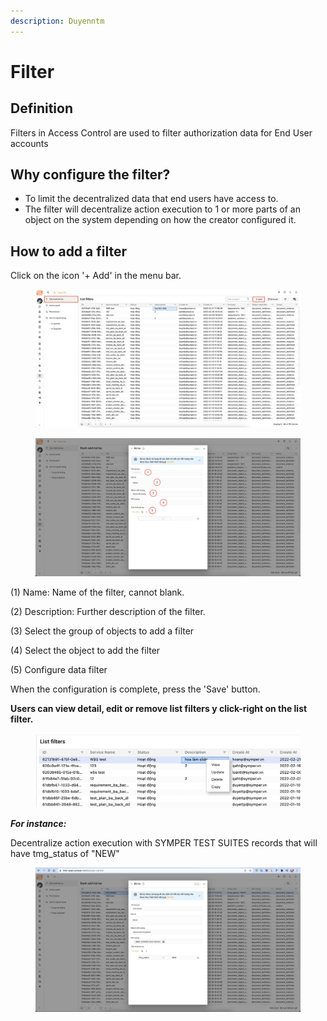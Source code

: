 ```yaml
---
description: Duyenntm
---
```


# Filter

## **Definition**

Filters in Access Control are used to filter authorization data for End User accounts

## Why configure the filter?

* To limit the decentralized data that end users have access to.
* The filter will decentralize action execution to 1 or more parts of an object on the system depending on how the creator configured it.

## How to add a filter

Click on the icon '+ Add' in the menu bar.

<figure><img src="../../.gitbook/assets/image (47).png" alt=""><figcaption></figcaption></figure>

<figure><img src="../../.gitbook/assets/image (25) (1).png" alt=""><figcaption></figcaption></figure>

(1) Name: Name of the filter, cannot blank.

(2) Description: Further description of the filter.

(3) Select the group of objects to add a filter

(4) Select the object to add the filter

(5) Configure data filter

When the configuration is complete, press the 'Save' button.

**Users can view detail, edit or remove list filters y click-right on the list filter.**

<figure><img src="../../.gitbook/assets/image (35).png" alt=""><figcaption></figcaption></figure>

_**For instance:**_

Decentralize action execution with SYMPER TEST SUITES records that will have tmg\_status of "NEW"

<figure><img src="../../.gitbook/assets/image (19) (3) (1).png" alt=""><figcaption></figcaption></figure>
